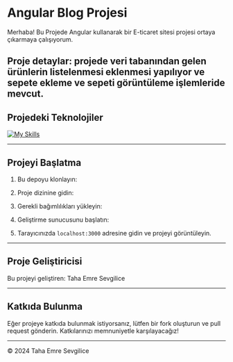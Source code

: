 
# Angular Blog Projesi

Merhaba! Bu Projede Angular kullanarak bir E-ticaret sitesi projesi ortaya çıkarmaya çalışıyorum.

Proje detaylar: projede veri tabanından gelen ürünlerin listelenmesi eklenmesi yapılıyor ve sepete ekleme ve sepeti görüntüleme işlemleride mevcut.
---

## Projedeki Teknolojiler
[![My Skills](https://skillicons.dev/icons?i=bootstrap,html,css,js,ts,angular,npm,postman)](https://skillicons.dev)

---

## Projeyi Başlatma

1. Bu depoyu klonlayın:


2. Proje dizinine gidin:


3. Gerekli bağımlılıkları yükleyin:


4. Geliştirme sunucusunu başlatın:


5. Tarayıcınızda `localhost:3000` adresine gidin ve projeyi görüntüleyin.

---

## Proje Geliştiricisi

Bu projeyi geliştiren: Taha Emre Sevgilice

---

## Katkıda Bulunma

Eğer projeye katkıda bulunmak istiyorsanız, lütfen bir fork oluşturun ve pull request gönderin. Katkılarınızı memnuniyetle karşılayacağız!

---

© 2024 Taha Emre Sevgilice

